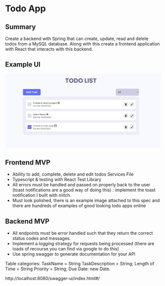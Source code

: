 # Todo App

## Summary

Create a backend with Spring that can create, update, read and delete todos from a MySQL database. Along with this create a frontend application with React that interacts with this backend.

## Example UI

![UI Example](todo_app.png)

## Frontend MVP

- Ability to add, complete, delete and edit todos
Services File 
- Typescript & testing with React Test Library
- All errors must be handled and passed on properly back to the user (toast notifications are a good way of doing this) 
: implement the toast notification I built with mitch. 
- Must look polished, there is an example image attached to this spec and there are hundreds of examples of good looking todo apps online

## Backend MVP

- All endpoints must be error handled such that they return the correct status codes and messages.
- Implement a logging strategy for requests being processed (there are loads of recourse you can find via google to do this)
- Use spring swagger to generate documentation for your API

Table categories:
TaskName = String
TaskDescription = String;
Length of Time = String
Priority = String;
Due Date: new Date.

http://localhost:8080/swagger-ui/index.html#/ 